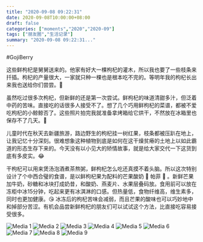 ```yaml
---
title: "2020-09-08 09:22:31"
date: 2020-09-08T10:00:00+08:00
draft: false
categories: ["moments","2020","2020-09"]
tags: ["朋友圈","生活记录"]
summary: "2020-09-08 09:22:31..."
---
```


#GojiBerry

这些鲜枸杞是舅舅送来的。他家有好大一棵枸杞的灌木，所以我也要了一些枝条来扦插。枸杞的产量很大，一家就只种一棵也是根本吃不完的。等明年我的枸杞长出来我也送给你们尝尝。🥰

虽然吃过很多次枸杞，但新鲜的还是第一次尝试。鲜枸杞的味道清甜多汁，但泛着中药的苦味。直接吃的话很多人接受不了。想了几个巧用鲜枸杞的菜谱，都被不爱吃枸杞的小鲸鲸否了。这些照片拍完我就准备拿烤箱给它烘干，不然放在冰箱里也保存不了几天。🥲

儿童时代在秋天去新疆旅游，路边野生的枸杞挂一树红果，枝条都被压趴在地上，让我记忆十分深刻。很难想象这种植物到底是如何在这干燥贫瘠的土地上以如此霸道的形态生存下来的。今天没有以小见大的矫情故事，就是给大家交代一下这货到底有多皮实。😂

干枸杞可以用来煲汤泡酒煮茶熬粥，鲜枸杞怎么吃还真摸不着头脑。所以这次特别设计了个中西合璧的食谱，是以鲜枸杞果为配料的芒果酸奶 🍨 帕菲 🍨 。新鲜芒果加牛奶，砂糖和冰块打成奶昔，和酸奶、燕麦片、水果层叠码放。食用前可以放在冻柜中冰15分钟，吃起来更有冰淇淋的口感。但热量低，食物纤维高，维生素多，同时也更加健康。😘 冰冻后的枸杞苦味会减弱，而且芒果的酸味也可以巧妙地中和掉部分苦涩。有机会品尝新鲜枸杞的朋友们可以试试这个方法，比直接吃容易接受很多。

![Media 1](/Moments/photos/2020-09-08/202009080922310.jpg)
![Media 2](/Moments/photos/2020-09-08/202009080922311.jpg)
![Media 3](/Moments/photos/2020-09-08/202009080922312.jpg)
![Media 4](/Moments/photos/2020-09-08/202009080922313.jpg)
![Media 5](/Moments/photos/2020-09-08/202009080922314.jpg)
![Media 6](/Moments/photos/2020-09-08/202009080922315.jpg)
![Media 7](/Moments/photos/2020-09-08/202009080922316.jpg)
![Media 8](/Moments/photos/2020-09-08/202009080922317.jpg)
![Media 9](/Moments/photos/2020-09-08/202009080922318.jpg)

